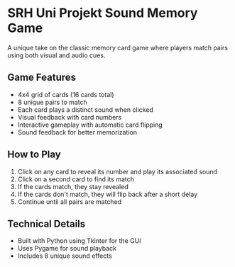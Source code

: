 # SRH Uni Projekt Sound Memory Game

A unique take on the classic memory card game where players match pairs using both visual and audio cues. 

## Game Features
- 4x4 grid of cards (16 cards total)
- 8 unique pairs to match
- Each card plays a distinct sound when clicked
- Visual feedback with card numbers
- Interactive gameplay with automatic card flipping
- Sound feedback for better memorization

## How to Play
1. Click on any card to reveal its number and play its associated sound
2. Click on a second card to find its match
3. If the cards match, they stay revealed
4. If the cards don't match, they will flip back after a short delay
5. Continue until all pairs are matched

## Technical Details
- Built with Python using Tkinter for the GUI
- Uses Pygame for sound playback
- Includes 8 unique sound effects
